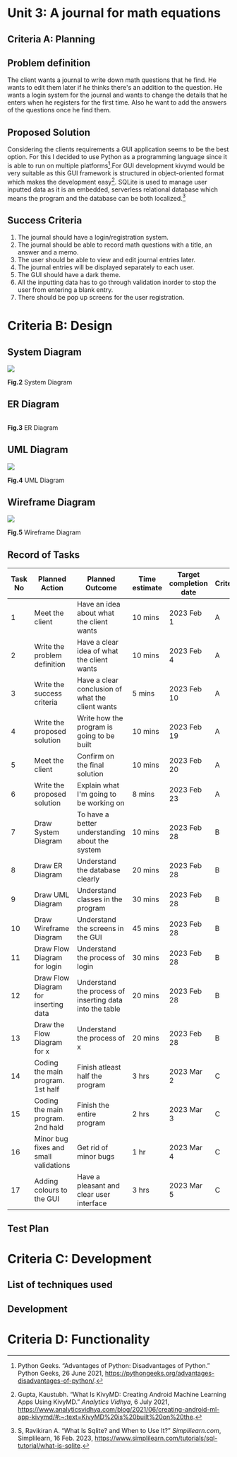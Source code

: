 # Unit 3: A journal for math equations

## Criteria A: Planning

## Problem definition
The client wants a journal to write down math questions that he find. He wants to edit them later if he thinks there's an addition to the question. He wants a login system for the journal and wants to change the details that he enters when he registers for the first time. Also he want to add the answers of the questions once he find them.

## Proposed Solution
Considering the clients requirements a GUI application seems to be the best option. For this I decided to use Python as a programming language since it is able to run on multiple platforms[^1].For GUI development kivymd would be very suitable as this GUI framework is structured in object-oriented format which makes the development easy[^2]. SQLite is used to manage user inputted data as it is an embedded, serverless relational database which means the program and the database can be both localized.[^3]

[^1]: Python Geeks. “Advantages of Python: Disadvantages of Python.” Python Geeks, 26 June 2021, https://pythongeeks.org/advantages-disadvantages-of-python/.
[^2]: Gupta, Kaustubh. “What Is KivyMD: Creating Android Machine Learning Apps Using KivyMD.” *Analytics Vidhya*, 6 July 2021, https://www.analyticsvidhya.com/blog/2021/06/creating-android-ml-app-kivymd/#:~:text=KivyMD%20is%20built%20on%20the.
[^3]: S, Ravikiran A. “What Is Sqlite? and When to Use It?” *Simplilearn.com*, Simplilearn, 16 Feb. 2023, https://www.simplilearn.com/tutorials/sql-tutorial/what-is-sqlite.

## Success Criteria
1. The journal should have a login/registration system.
2. The journal should be able to record math questions with a title, an answer and a memo.
3. The user should be able to view and edit journal entries later.
4. The journal entries will be displayed separately to each user.
5. The GUI should have a dark theme.
6. All the inputting data has to go through validation inorder to stop the user from entering a blank entry.
7. There should be pop up screens for the user registration.


# Criteria B: Design

## System Diagram
![](https://github.com/thumulakaru/Unit-3--repo/blob/main/Project/Sys_diagram.drawio.png)

**Fig.2** System Diagram 

## ER Diagram
![]()

**Fig.3** ER Diagram 

## UML Diagram
![](https://github.com/thumulakaru/Unit-3--repo/blob/main/Project/UML_diag.png.png)

**Fig.4** UML Diagram

## Wireframe Diagram
![](https://github.com/thumulakaru/Unit-3--repo/blob/main/Project/Wireframe_diag.png.png)

**Fig.5** Wireframe Diagram

## Record of Tasks
| Task No | Planned Action                        | Planned Outcome                                          | Time estimate | Target completion date | Criterion |
|---------|---------------------------------------|----------------------------------------------------------|---------------|------------------------|-----------|
| 1       | Meet the client                       | Have an idea about what the client wants                 | 10 mins       | 2023 Feb 1             | A         |
| 2       | Write the problem definition          | Have a clear idea of what the client wants               | 10 mins       | 2023 Feb 4             | A         |
| 3       | Write the success criteria            | Have a clear conclusion of what the client wants         | 5 mins        | 2023 Feb 10            | A         |
| 4       | Write the proposed solution           | Write how the program is going to be built               | 10 mins       | 2023 Feb 19            | A         |
| 5       | Meet the client                       | Confirm on the final solution                            | 10 mins       | 2023 Feb 20            | A         |
| 6       | Write the proposed solution           | Explain what I'm going to be working on                  | 8 mins        | 2023 Feb 23            | A         |
| 7       | Draw System Diagram                   | To have a better understanding about the system          | 10 mins       | 2023 Feb 28            | B         |
| 8       | Draw ER Diagram                       | Understand the database clearly                          | 20 mins       | 2023 Feb 28            | B         |
| 9       | Draw UML Diagram                      | Understand classes in the program                        | 30 mins       | 2023 Feb 28            | B         |
| 10      | Draw Wireframe Diagram                | Understand the screens in the GUI                        | 45 mins       | 2023 Feb 28            | B         |
| 11      | Draw Flow Diagram for login           | Understand the process of login                          | 30 mins       | 2023 Feb 28            | B         |
| 12      | Draw Flow Diagram for inserting data  | Understand the process of inserting data into  the table | 20 mins       | 2023 Feb 28            | B         |
| 13      | Draw the Flow Diagram for x           | Understand the process of x                              | 20 mins       | 2023 Feb 28            | B         |
| 14      | Coding the main program. 1st  half    | Finish atleast half the program                          | 3 hrs         | 2023 Mar 2             | C         |
| 15      | Coding the main program. 2nd hald     | Finish the entire program                                | 2 hrs         | 2023 Mar 3             | C         |
| 16      | Minor bug fixes and small validations | Get rid of minor bugs                                    | 1 hr          | 2023 Mar 4             | C         |
| 17      | Adding colours to the GUI             | Have a pleasant and clear user interface                 | 3 hrs         | 2023 Mar 5             | C         |
## Test Plan

# Criteria C: Development

## List of techniques used

## Development


# Criteria D: Functionality
